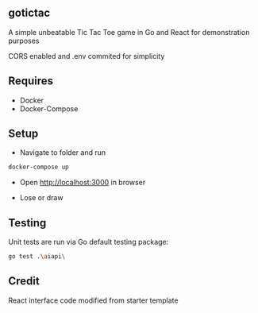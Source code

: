 ## gotictac

A simple unbeatable Tic Tac Toe game in Go and React for demonstration purposes

CORS enabled and .env commited for simplicity

## Requires

- Docker
- Docker-Compose

## Setup

- Navigate to folder and run 

```sh
docker-compose up
```

- Open <http://localhost:3000> in browser

- Lose or draw

## Testing

Unit tests are run via Go default testing package:

```sh
go test .\aiapi\
```

## Credit

React interface code modified from starter template
